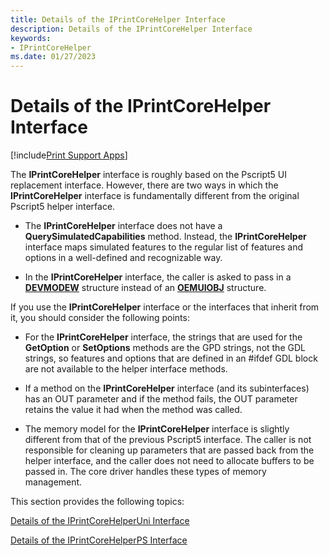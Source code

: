 ```yaml
---
title: Details of the IPrintCoreHelper Interface
description: Details of the IPrintCoreHelper Interface
keywords:
- IPrintCoreHelper
ms.date: 01/27/2023
---
```


# Details of the IPrintCoreHelper Interface

[!include[Print Support Apps](../includes/print-support-apps.md)]

The **IPrintCoreHelper** interface is roughly based on the Pscript5 UI replacement interface. However, there are two ways in which the **IPrintCoreHelper** interface is fundamentally different from the original Pscript5 helper interface.

- The **IPrintCoreHelper** interface does not have a **QuerySimulatedCapabilities** method. Instead, the **IPrintCoreHelper** interface maps simulated features to the regular list of features and options in a well-defined and recognizable way.

- In the **IPrintCoreHelper** interface, the caller is asked to pass in a [**DEVMODEW**](/windows/win32/api/wingdi/ns-wingdi-devmodew) structure instead of an [**OEMUIOBJ**](/windows-hardware/drivers/ddi/printoem/ns-printoem-_oemuiobj) structure.

If you use the **IPrintCoreHelper** interface or the interfaces that inherit from it, you should consider the following points:

- For the **IPrintCoreHelper** interface, the strings that are used for the **GetOption** or **SetOptions** methods are the GPD strings, not the GDL strings, so features and options that are defined in an \#ifdef GDL block are not available to the helper interface methods.

- If a method on the **IPrintCoreHelper** interface (and its subinterfaces) has an OUT parameter and if the method fails, the OUT parameter retains the value it had when the method was called.

- The memory model for the **IPrintCoreHelper** interface is slightly different from that of the previous Pscript5 interface. The caller is not responsible for cleaning up parameters that are passed back from the helper interface, and the caller does not need to allocate buffers to be passed in. The core driver handles these types of memory management.

This section provides the following topics:

[Details of the IPrintCoreHelperUni Interface](details-of-the-iprintcorehelperuni-interface.md)

[Details of the IPrintCoreHelperPS Interface](details-of-the-iprintcorehelperps-interface.md)
